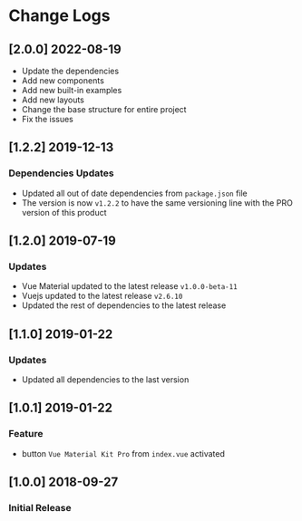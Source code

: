 # Change Logs

## [2.0.0] 2022-08-19

- Update the dependencies
- Add new components
- Add new built-in examples
- Add new layouts
- Change the base structure for entire project
- Fix the issues

## [1.2.2] 2019-12-13

### Dependencies Updates

- Updated all out of date dependencies from `package.json` file
- The version is now `v1.2.2` to have the same versioning line with the PRO version of this product

## [1.2.0] 2019-07-19

### Updates

- Vue Material updated to the latest release `v1.0.0-beta-11`
- Vuejs updated to the latest release `v2.6.10`
- Updated the rest of dependencies to the latest release

## [1.1.0] 2019-01-22

### Updates

- Updated all dependencies to the last version

## [1.0.1] 2019-01-22

### Feature

- button `Vue Material Kit Pro` from `index.vue` activated

## [1.0.0] 2018-09-27

### Initial Release
